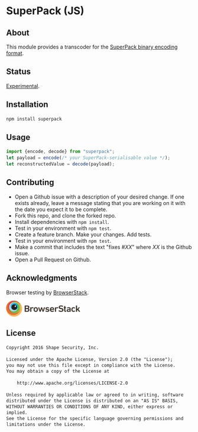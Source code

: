 SuperPack (JS)
==============

## About

This module provides a transcoder for the [SuperPack binary encoding format](https://github.com/shapesecurity/superpack-spec).

## Status

[Experimental](http://nodejs.org/api/documentation.html#documentation_stability_index).


## Installation

```sh
npm install superpack
```


## Usage

```js
import {encode, decode} from "superpack";
let payload = encode(/* your SuperPack-serialisable value */);
let reconstructedValue = decode(payload);
```


## Contributing

* Open a Github issue with a description of your desired change. If one exists already, leave a message stating that you are working on it with the date you expect it to be complete.
* Fork this repo, and clone the forked repo.
* Install dependencies with `npm install`.
* Test in your environment with `npm test`.
* Create a feature branch. Make your changes. Add tests.
* Test in your environment with `npm test`.
* Make a commit that includes the text "fixes #*XX*" where *XX* is the Github issue.
* Open a Pull Request on Github.


## Acknowledgments

Browser testing by [BrowserStack](https://www.browserstack.com/).

<img width="200px" src="./bs-logo.svg" />

## License

    Copyright 2016 Shape Security, Inc.

    Licensed under the Apache License, Version 2.0 (the "License");
    you may not use this file except in compliance with the License.
    You may obtain a copy of the License at

        http://www.apache.org/licenses/LICENSE-2.0

    Unless required by applicable law or agreed to in writing, software
    distributed under the License is distributed on an "AS IS" BASIS,
    WITHOUT WARRANTIES OR CONDITIONS OF ANY KIND, either express or implied.
    See the License for the specific language governing permissions and
    limitations under the License.
